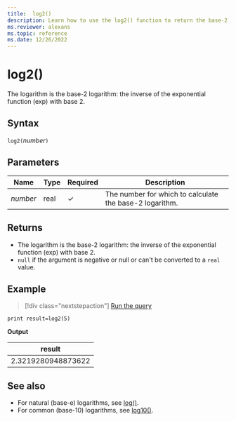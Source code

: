 ```yaml
---
title:  log2()
description: Learn how to use the log2() function to return the base-2 logarithm of the input.
ms.reviewer: alexans
ms.topic: reference
ms.date: 12/26/2022
---
```

# log2()

 The logarithm is the base-2 logarithm: the inverse of the exponential function (exp) with base 2.

## Syntax

`log2(`*number*`)`

## Parameters

| Name | Type | Required | Description |
|--|--|--|--|
|*number*| real | &check; | The number for which to calculate the base-2 logarithm.|

## Returns

* The logarithm is the base-2 logarithm: the inverse of the exponential function (exp) with base 2.
* `null` if the argument is negative or null or can't be converted to a `real` value.

## Example

> [!div class="nextstepaction"]
> <a href="https://dataexplorer.azure.com/clusters/help/databases/Samples?query=H4sIAAAAAAAAAysoyswrUShKLS7NKbHNyU830jDVBAAnF4/MFAAAAA==" target="_blank">Run the query</a>

```kusto
print result=log2(5)
```

**Output**

|result|
|--|
|2.3219280948873622|

## See also

* For natural (base-e) logarithms, see [log()](log-function.md).
* For common (base-10) logarithms, see [log10()](log10-function.md).
